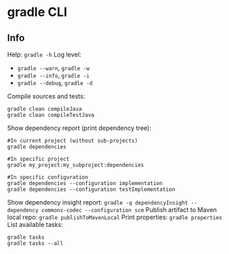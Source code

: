 # gradle CLI

## Info
Help: `gradle -h`
Log level:
- `gradle --warn`, `gradle -w`
- `gradle --info`, `gradle -i`
- `gradle --debug`, `gradle -d`

Compile sources and tests:
```
gradle clean compileJava
gradle clean compileTestJava
```
Show dependency report (print dependency tree):
```
#In current project (without sub-projects)
gradle dependencies

#In specific project
gradle my_project:my_subproject:dependencies

#In specific configuration
gradle dependencies --configuration implementation
gradle dependencies --configuration testImplementation
```
Show dependency insight report: `gradle -q dependencyInsight --dependency commons-codec --configuration scm`
Publish artifact to Maven local repo: `gradle publishToMavenLocal`
Print properties: `gradle properties`
List available tasks:
```
gradle tasks
gradle tasks --all
```
